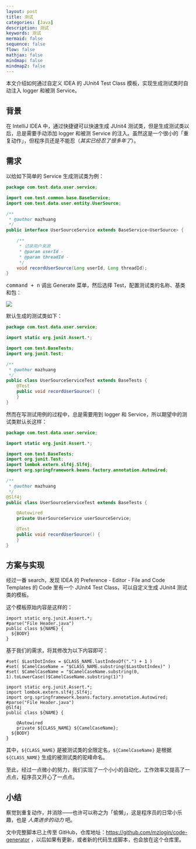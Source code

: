 ```yaml
---
layout: post
title: 测试
categories: [Java]
description: 测试
keywords: 测试
mermaid: false
sequence: false
flow: false
mathjax: false
mindmap: false
mindmap2: false
---
```


本文介绍如何通过自定义 IDEA 的 JUnit4 Test Class 模板，实现生成测试类时自动注入 logger 和被测 Service。

## 背景

在 IntelliJ IDEA 中，通过快捷键可以快速生成 JUnit4 测试类，但是生成测试类以后，总是需要手动添加 logger 和被测 Service 的注入。虽然这是一个很小的「重复动作」，但程序员还是不能忍（*其实已经忍了很多年了*）。

## 需求

以给如下简单的 Service 生成测试类为例：

```java
package com.test.data.user.service;

import com.test.common.base.BaseService;
import com.test.data.user.entity.UserSource;

/**
 * @author mazhuang
 */
public interface UserSourceService extends BaseService<UserSource> {

    /**
     * 记录用户来源
     * @param userId -
     * @param threadId -
     */
    void recordUserSource(Long userId, Long threadId);
}
```

<kbd>command + n</kbd> 调出 Generate 菜单，然后选择 Test，配置测试类的名称、基类和包：

![](/images/posts/java/idea-generate-junit4-test-class.png)

默认生成的测试类如下：

```java
package com.test.data.user.service;

import static org.junit.Assert.*;

import com.test.BaseTests;
import org.junit.Test;

/**
 * @author mazhuang
 */
public class UserSourceServiceTest extends BaseTests {
    @Test
    public void recordUserSource() {
    }
}
```

然而在写测试用例的过程中，总是需要用到 logger 和 Service，所以期望中的测试类默认长这样：

```java
package com.test.data.user.service;

import static org.junit.Assert.*;

import com.test.BaseTests;
import org.junit.Test;
import lombok.extern.slf4j.Slf4j;
import org.springframework.beans.factory.annotation.Autowired;

/**
 * @author mazhuang
 */
@Slf4j
public class UserSourceServiceTest extends BaseTests {

    @Autowired
    private UserSourceService userSourceService;

    @Test
    public void recordUserSource() {
    }
}
```

## 方案与实现

经过一番 search，发现 IDEA 的 Preference - Editor - File and Code Templates 的 Code 里有一个 JUnit4 Test Class，可以自定义生成 JUnit4 测试类的模板。

这个模板原始内容是这样的：

```velocity
import static org.junit.Assert.*;
#parse("File Header.java")
public class ${NAME} {
  ${BODY}
}
```

基于我们的需求，将其修改为以下内容即可：

```velocity
#set( $LastDotIndex = $CLASS_NAME.lastIndexOf(".") + 1 )
#set( $CamelCaseName = "$CLASS_NAME.substring($LastDotIndex)" )
#set( $CamelCaseName = "$CamelCaseName.substring(0, 1).toLowerCase()$CamelCaseName.substring(1)")

import static org.junit.Assert.*;
import lombok.extern.slf4j.Slf4j;
import org.springframework.beans.factory.annotation.Autowired;
#parse("File Header.java")
@Slf4j
public class ${NAME} {

    @Autowired
    private ${CLASS_NAME} ${CamelCaseName};
  ${BODY}
}
```

其中，`${CLASS_NAME}` 是被测试类的全限定名，`${CamelCaseName}` 是根据 `${CLASS_NAME}` 生成的被测试类的驼峰命名。

至此，经过一点微小的努力，我们实现了一个小小的自动化，工作效率又提高了一点点，程序员又开心了一点点。

## 小结

察觉到重复动作，并消除——也许可以称之为「偷懒」，这是程序员的日常小乐趣，也是 *人类进步的动力* 吧。

文中完整脚本已上传至 GitHub，仓库地址：<https://github.com/mzlogin/code-generator> ，以后如果有更新，或者新的代码生成脚本，也会放在这个仓库里。
